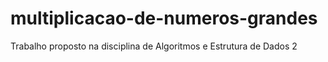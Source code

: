 # multiplicacao-de-numeros-grandes
Trabalho proposto na disciplina de Algoritmos e Estrutura de Dados 2
